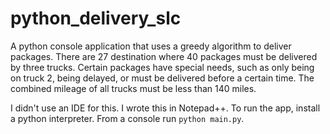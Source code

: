 # python_delivery_slc   
A python console application that uses a greedy algorithm to deliver packages. 
There are 27 destination where 40 packages must be delivered by three trucks. Certain packages have 
special needs, such as only being on truck 2, being delayed, or must be delivered 
before a certain time.  The combined mileage of all trucks must be less than 
140 miles.

I didn't use an IDE for this. I wrote this in Notepad++. To run the app, install 
a python interpreter. From a console run `python main.py`.  
